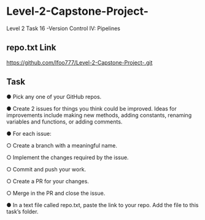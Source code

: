 # Level-2-Capstone-Project-
Level 2 Task 16 -Version Control IV: Pipelines

## repo.txt Link 

https://github.com/Ifoo777/Level-2-Capstone-Project-.git

## Task

● Pick any one of your GitHub repos.

● Create 2 issues for things you think could be improved. Ideas for improvements include making new methods, adding constants, renaming variables and functions, or adding comments.

● For each issue:

○ Create a branch with a meaningful name.

○ Implement the changes required by the issue.

○ Commit and push your work.

○ Create a PR for your changes.

○ Merge in the PR and close the issue.

● In a text file called repo.txt, paste the link to your repo. Add the file to this task’s folder.
